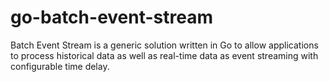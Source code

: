 # go-batch-event-stream
Batch Event Stream is a generic solution written in Go to allow applications to process historical data as well as real-time data as event streaming with configurable time delay.
